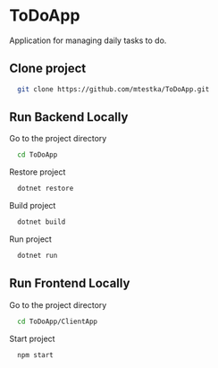 ﻿
# ToDoApp

Application for managing daily tasks to do.

## Clone project

```bash
  git clone https://github.com/mtestka/ToDoApp.git
```

## Run Backend Locally

Go to the project directory

```bash
  cd ToDoApp
```

Restore project

```bash
  dotnet restore
```

Build project

```bash
  dotnet build
```

Run project

```bash
  dotnet run
```


## Run Frontend Locally

Go to the project directory

```bash
  cd ToDoApp/ClientApp
```

Start project

```bash
  npm start
```
